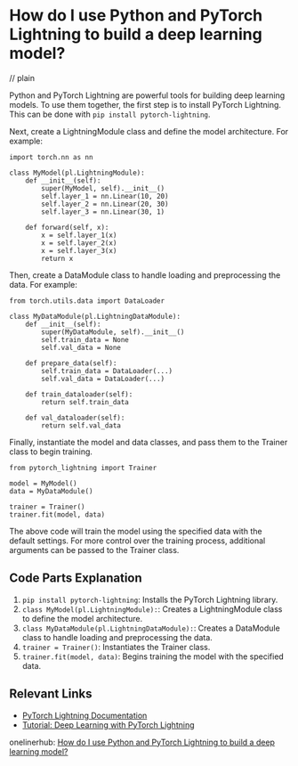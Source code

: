 # How do I use Python and PyTorch Lightning to build a deep learning model?
// plain

Python and PyTorch Lightning are powerful tools for building deep learning models. To use them together, the first step is to install PyTorch Lightning. This can be done with `pip install pytorch-lightning`.

Next, create a LightningModule class and define the model architecture. For example:
```
import torch.nn as nn

class MyModel(pl.LightningModule):
    def __init__(self):
        super(MyModel, self).__init__()
        self.layer_1 = nn.Linear(10, 20)
        self.layer_2 = nn.Linear(20, 30)
        self.layer_3 = nn.Linear(30, 1)

    def forward(self, x):
        x = self.layer_1(x)
        x = self.layer_2(x)
        x = self.layer_3(x)
        return x
```

Then, create a DataModule class to handle loading and preprocessing the data. For example:
```
from torch.utils.data import DataLoader

class MyDataModule(pl.LightningDataModule):
    def __init__(self):
        super(MyDataModule, self).__init__()
        self.train_data = None
        self.val_data = None

    def prepare_data(self):
        self.train_data = DataLoader(...)
        self.val_data = DataLoader(...)

    def train_dataloader(self):
        return self.train_data

    def val_dataloader(self):
        return self.val_data
```

Finally, instantiate the model and data classes, and pass them to the Trainer class to begin training.
```
from pytorch_lightning import Trainer

model = MyModel()
data = MyDataModule()

trainer = Trainer()
trainer.fit(model, data)
```

The above code will train the model using the specified data with the default settings. For more control over the training process, additional arguments can be passed to the Trainer class.

## Code Parts Explanation

1. `pip install pytorch-lightning`: Installs the PyTorch Lightning library.
2. `class MyModel(pl.LightningModule):`: Creates a LightningModule class to define the model architecture.
3. `class MyDataModule(pl.LightningDataModule):`: Creates a DataModule class to handle loading and preprocessing the data.
4. `trainer = Trainer()`: Instantiates the Trainer class.
5. `trainer.fit(model, data)`: Begins training the model with the specified data.

## Relevant Links

- [PyTorch Lightning Documentation](https://pytorch-lightning.readthedocs.io/en/latest/)
- [Tutorial: Deep Learning with PyTorch Lightning](https://pytorch-lightning.readthedocs.io/en/latest/tutorials/intro-tutorial.html)

onelinerhub: [How do I use Python and PyTorch Lightning to build a deep learning model?](https://onelinerhub.com/python-pytorch/how-do-i-use-python-and-pytorch-lightning-to-build-a-deep-learning-model)